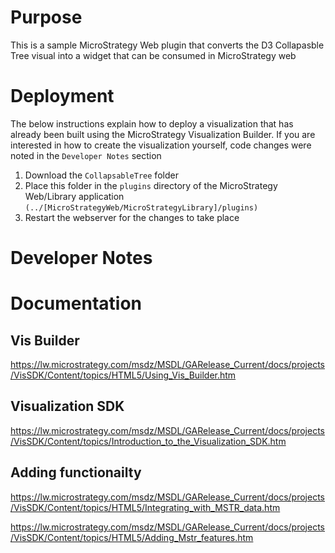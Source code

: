# Purpose
This is a sample MicroStrategy Web plugin that converts the D3 Collapasble Tree visual into a widget that can be consumed in MicroStrategy web

# Deployment
The below instructions explain how to deploy a visualization that has already been built using the MicroStrategy Visualization Builder. If you are interested in how to create the visualization yourself, code changes were noted in the `Developer Notes` section
1. Download the `CollapsableTree` folder
2. Place this folder in the `plugins` directory of the MicroStrategy Web/Library application `(../[MicroStrategyWeb/MicroStrategyLibrary]/plugins)`
3. Restart the webserver for the changes to take place

# Developer Notes


# Documentation 

## Vis Builder
https://lw.microstrategy.com/msdz/MSDL/GARelease_Current/docs/projects/VisSDK/Content/topics/HTML5/Using_Vis_Builder.htm

## Visualization SDK
https://lw.microstrategy.com/msdz/MSDL/GARelease_Current/docs/projects/VisSDK/Content/topics/Introduction_to_the_Visualization_SDK.htm

## Adding functionailty
https://lw.microstrategy.com/msdz/MSDL/GARelease_Current/docs/projects/VisSDK/Content/topics/HTML5/Integrating_with_MSTR_data.htm

https://lw.microstrategy.com/msdz/MSDL/GARelease_Current/docs/projects/VisSDK/Content/topics/HTML5/Adding_Mstr_features.htm
